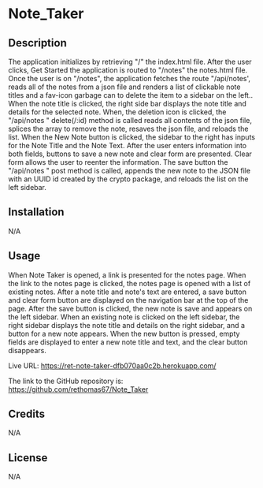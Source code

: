 # Note_Taker

## Description

The application initializes by retrieving "/" the index.html file. After the user clicks, Get Started the application is routed to "/notes" the notes.html file. Once the user is on "/notes", the application fetches the route "/api/notes', reads all of the notes from a json file and renders a list of clickable note titles and a fav-icon garbage can to delete the item to a sidebar on the left.. When the note title is clicked, the right side bar displays the note title and details for the selected note. When, the deletion icon is clicked, the "/api/notes " delete(/:id) method is called reads all contents of the json file, splices the array to remove the note, resaves the json file, and reloads the list. When the New Note button is clicked, the sidebar to the right has inputs for the Note Title and the Note Text. After the user enters information into both fields, buttons to save a new note and clear form are presented. Clear form allows the user to reenter the information. The save button the "/api/notes " post method is called, appends the new note to the JSON file with an UUID id created by the crypto package, and reloads the list on the left sidebar.

## Installation

N/A

## Usage

When Note Taker is opened, a link is presented for the notes page. When the link to the notes page is clicked, the notes page is opened with a list of existing notes. After a note title and note's text are entered, a save button and clear form button are displayed on the navigation bar at the top of the page. After the save button is clicked, the new note is save and appears on the left sidebar. When an existing note is clicked on the left sidebar, the right sidebar displays the note title and details on the right sidebar, and a button for a new note appears. When the new button is pressed, empty fields are displayed to enter a new note title and text, and the clear button disappears.

Live URL:
https://ret-note-taker-dfb070aa0c2b.herokuapp.com/

The link to the GitHub repository is:
https://github.com/rethomas67/Note_Taker

## Credits

N/A

## License

N/A
